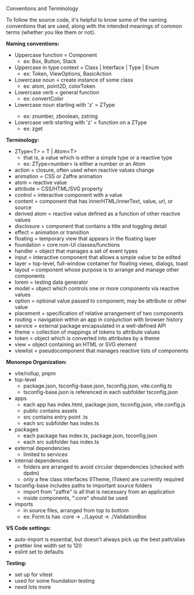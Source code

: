 Conventions and Terminology

To follow the source code, it's helpful to know some of the naming conventions that are used, along with the intended meanings of common terms (whether you like them or not).

**Naming conventions:**

- Uppercase function = Component
  - ex: Box, Button, Stack
- Uppercase in type context = Class | Interface | Type | Enum
  - ex: Token, ViewOptions, BasicAction
- Lowercase noun = create instance of some class
  - ex: atom, point2D, colorToken
- Lowercase verb = general function
  - ex: convertColor
- Lowercase noun starting with 'z' = ZType<type>
  - ex: znumber, zboolean, zstring
- Lowercase verb starting with 'z' = function on a ZType
  - ex: zget

**Terminology:**

- ZType\<T\> = T | Atom\<T\>
  - that is, a value which is either a simple type or a reactive type
  - ex: ZType\<number\> is either a number or an Atom<number>
- action = closure, often used when reactive values change
- animation = CSS or Zaffre animation
- atom = reactive value
- attribute = CSS/HTML/SVG property
- control = interactive component with a value
- content = component that has innerHTML/innerText, value, url, or source
- derived atom = reactive value defined as a function of other reactive values
- disclosure = component that contains a title and toggling detail
- effect = animation or transition
- floating = temporary view that appears in the floating layer
- foundation = core non-UI classes/functions
- handler = object that manages a set of event types
- input = interactive component that allows a simple value to be edited
- layer = top-level, full-window container for floating views, dialogs, toast
- layout = component whose purpose is to arrange and manage other components
- lorem = testing data generator
- model = object which controls one or more components via reactive values
- option = optional value passed to component; may be attribute or other value
- placement = specification of relative arrangement of two components
- routing = navigation within an app in conjunction with browser history
- service = external package encapsulated in a well-defined API
- theme = collection of mappings of tokens to attribute values
- token = object which is converted into attributes by a theme
- view = object containing an HTML or SVG element
- viewlist = pseudocomponent that manages reactive lists of components 

**Monorepo Organization:**

- vite/rollup, pnpm
- top-level
  - package.json, tsconfig-base.json, tsconfig.json, vite.config.ts
  - tsconfig-base.json is referenced in each subfolder tsconfig.json
- apps
  - each app has index.html, package.json, tsconfig.json, vite.config.js
  - public contains assets
  - src contains entry point <app>.ts
  - each src subfolder has index.ts
- packages
  - each package has index.ts, package.json, tsconfig.json
  - each src subfolder has index.ts
- external dependencies
  - limited to services
- internal dependencies
  - folders are arranged to avoid circular dependencies (checked with dpdm)
  - only a few class interfaces (ITheme, IToken) are currently required
- tsconfig-base includes paths to important source folders
  - import from "zaffre" is all that is necessary from an application
  - inside components, ":core" should be used
- imports
  - in source files, arranged from top to bottom
  - ex: Form.ts has :core -> ../Layout -> ./ValidationBox

**VS Code settings:**

- auto-import is essential, but doesn't always pick up the best path/alias
- prettier line width set to 120
- eslint set to defaults

**Testing:**

- set up for vitest
- used for some foundation testing
- need lots more
